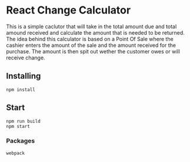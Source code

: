 # React Change Calculator 

This is a simple caclutor that will take in the total amount due and total amound received and calculate the amount that is needed to be returned. The idea behind this calculator is based on a Point Of Sale where the cashier enters the amount of the sale and the amount received for the purchase. The amount is then spit out wether the customer owes or will receive change. 

## Installing
```
npm install
```

## Start
```
npm run build
npm start
```

### Packages
```
webpack
```